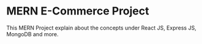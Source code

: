 # MERN E-Commerce Project

This MERN Project explain about the concepts under React JS, Express JS, MongoDB and more.
